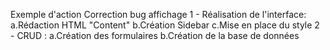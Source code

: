 Exemple d'action
Correction bug affichage
 1 - Réalisation de l'interface:
 	a.Rédaction HTML "Content"
 	b.Création Sidebar
 	c.Mise en place du style
 2 - CRUD :
 	a.Création des formulaires
 	b.Création de la base de données
